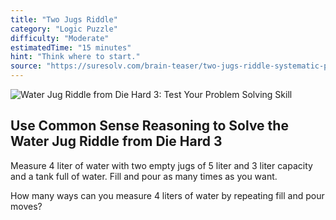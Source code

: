 ```yaml
---
title: "Two Jugs Riddle"
category: "Logic Puzzle"
difficulty: "Moderate"
estimatedTime: "15 minutes"
hint: "Think where to start."
source: "https://suresolv.com/brain-teaser/two-jugs-riddle-systematic-problem-solving"
---
```


![Water Jug Riddle from Die Hard 3: Test Your Problem Solving Skill](https://suresolv.com/sites/default/files/u2/two-jugs-riddle.png)

## Use Common Sense Reasoning to Solve the Water Jug Riddle from Die Hard 3

Measure 4 liter of water with two empty jugs of 5 liter and 3 liter capacity and a tank full of water. Fill and pour as many times as you want.

How many ways can you measure 4 liters of water by repeating fill and pour moves?
